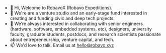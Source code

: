 - 👋 Hi, Welcome to RobavoX (Robavo Expeditions).
- 👀 We're are a venture studio and an early-stage fund interested in creating and funding civic and deep tech projects.
- 💞️ We’re always interested in collaborating with senior engineers (hardware, software, embedded systems, etc), designers, university faculty, graduate students, postdocs, and research scientists passionate about entrepreneurship, venture capital, and tech.
- 📫 We'd love to talk. Email us at hello@robavo.xyz

<!---
robavox/robavox is a ✨ special ✨ repository because its `README.md` (this file) appears on your GitHub profile.
You can click the Preview link to take a look at your changes.
--->
